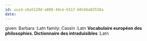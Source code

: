 ```yaml
---
id: uuid-c6a5120d-a888-44ce-b517-b0cbba82518a
date: 
---
```


given: Barbara :Latn
family: Cassin :Latn
**Vocabulaire européen des philosophies. Dictionnaire des intraduisibles** :Latn